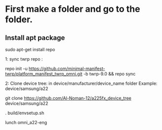 # First make a folder and go to the folder.

## Install apt package

sudo apt-get install repo


1: sync twrp repo :

repo init -u https://github.com/minimal-manifest-twrp/platform_manifest_twrp_omni.git -b twrp-9.0 && repo sync

2: Clone device tree: in device/manufacturer/device_name folder
Example: device/samsung/a22

git clone https://github.com/Al-Noman-12/a225fx_device_tree device/samsung/a22

. build/envsetup.sh

lunch omni_a22-eng
